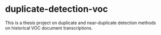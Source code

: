 # duplicate-detection-voc
This is a thesis project on duplicate and near-duplicate detection methods on historical VOC document transcriptions.
